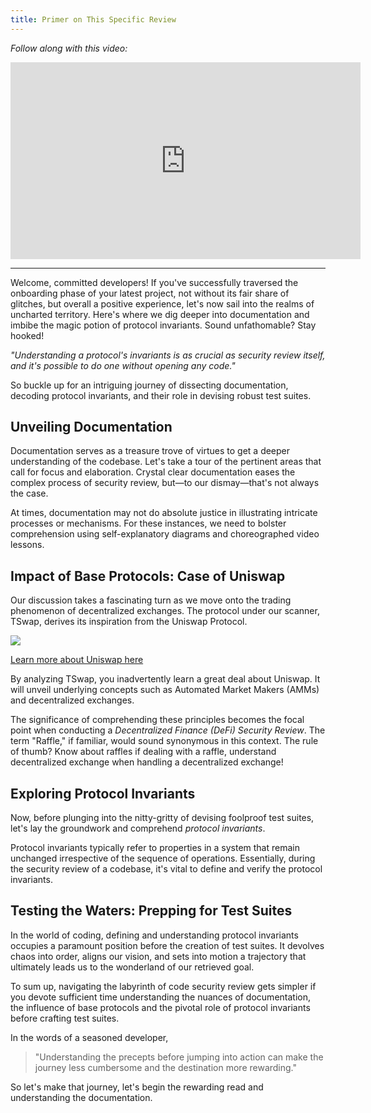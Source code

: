 ```yaml
---
title: Primer on This Specific Review
---
```


_Follow along with this video:_

<iframe width="560" height="315" src="https://www.youtube.com/embed/VCkuWCykYWg?si=byfNY19lEF0HKkf4" title="YouTube video player" frameborder="0" allow="accelerometer; autoplay; clipboard-write; encrypted-media; gyroscope; picture-in-picture; web-share" allowfullscreen></iframe>

---

Welcome, committed developers! If you've successfully traversed the onboarding phase of your latest project, not without its fair share of glitches, but overall a positive experience, let's now sail into the realms of uncharted territory. Here's where we dig deeper into documentation and imbibe the magic potion of protocol invariants. Sound unfathomable? Stay hooked!

_"Understanding a protocol's invariants is as crucial as security review itself, and it's possible to do one without opening any code."_

So buckle up for an intriguing journey of dissecting documentation, decoding protocol invariants, and their role in devising robust test suites.

## **Unveiling Documentation**

Documentation serves as a treasure trove of virtues to get a deeper understanding of the codebase. Let's take a tour of the pertinent areas that call for focus and elaboration. Crystal clear documentation eases the complex process of security review, but—to our dismay—that's not always the case.

At times, documentation may not do absolute justice in illustrating intricate processes or mechanisms. For these instances, we need to bolster comprehension using self-explanatory diagrams and choreographed video lessons.

## **Impact of Base Protocols: Case of Uniswap**

Our discussion takes a fascinating turn as we move onto the trading phenomenon of decentralized exchanges. The protocol under our scanner, TSwap, derives its inspiration from the Uniswap Protocol.

![](https://cdn.videotap.com/40hr7aunyYjpIPhaqrYe-49.68.png)

[Learn more about Uniswap here](https://docs.uniswap.org/)

By analyzing TSwap, you inadvertently learn a great deal about Uniswap. It will unveil underlying concepts such as Automated Market Makers (AMMs) and decentralized exchanges.

The significance of comprehending these principles becomes the focal point when conducting a _Decentralized Finance (DeFi) Security Review_. The term "Raffle," if familiar, would sound synonymous in this context. The rule of thumb? Know about raffles if dealing with a raffle, understand decentralized exchange when handling a decentralized exchange!

## **Exploring Protocol Invariants**

Now, before plunging into the nitty-gritty of devising foolproof test suites, let's lay the groundwork and comprehend _protocol invariants_.

Protocol invariants typically refer to properties in a system that remain unchanged irrespective of the sequence of operations. Essentially, during the security review of a codebase, it's vital to define and verify the protocol invariants.

## **Testing the Waters: Prepping for Test Suites**

In the world of coding, defining and understanding protocol invariants occupies a paramount position before the creation of test suites. It devolves chaos into order, aligns our vision, and sets into motion a trajectory that ultimately leads us to the wonderland of our retrieved goal.

To sum up, navigating the labyrinth of code security review gets simpler if you devote sufficient time understanding the nuances of documentation, the influence of base protocols and the pivotal role of protocol invariants before crafting test suites.

In the words of a seasoned developer,

> "Understanding the precepts before jumping into action can make the journey less cumbersome and the destination more rewarding."

So let's make that journey, let's begin the rewarding read and understanding the documentation.
